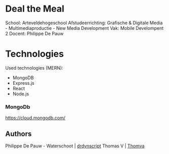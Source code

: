 # Deal the Meal

School: Arteveldehogeschool
Afstudeerrichting: Grafische & Digitale Media - Multimediaproductie - New Media Development
Vak: Mobile Develompent 2
Docent: Philippe De Pauw

# Technologies

Used technologies (MERN):
- MongoDB
- Express.js
- React
- Node.js

### MongoDb

https://cloud.mongodb.com/


## Authors

Philippe De Pauw - Waterschoot | [drdynscript](https://github.com/drdynscript)
Thomas V | [Thomva](https://github.com/thomva)

